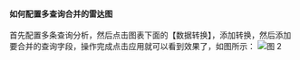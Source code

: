 #### 如何配置多查询合并的雷达图

首先配置多条查询分析，然后点击图表下面的【数据转换】，添加转换，然后添加要合并的查询字段，操作完成点击应用就可以看到效果了，如图所示：
![图 2](/img/src/visulization/radarPro/radar2.png)
